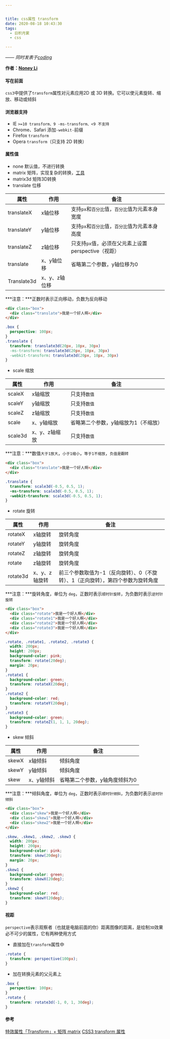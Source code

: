 ```yaml
---


title: css属性 transform
date: 2020-08-18 10:43:30
tags:
  - 日积月累
  - css

---
```


[Noney Li]: https://github.com/noney/ "noneyli"

*—— 同时发表于[coding](http://0kv30q.coding-pages.com/)*

__作者：[Noney Li]__

#### 写在前面

`css3`中提供了`transform`属性对元素应用2D 或 3D 转换。它可以使元素旋转、缩放、移动或倾斜

#### 浏览器支持

- IE `>=10 transform、9 -ms-transform、<9 不支持`
- Chrome、Safari 添加`-webkit-`前缀
- Firefox `transform`
- Opera `transform`（只支持 2D 转换）

<!-- more -->

#### 属性值

- none 默认值，不进行转换
- matrix 矩阵，实现复杂的转换，[工具](https://www.html.cn/tool/css3Preview/Transform-Matrix.html)
- matrix3d 矩阵3D转换
- translate 位移

| 属性        | 作用          | 备注                                                |
| ----------- | ------------- | --------------------------------------------------- |
| translateX  | x轴位移       | 支持`px`和`百分比`值，`百分比`值为元素本身宽度      |
| translateY  | y轴位移       | 支持`px`和`百分比`值，`百分比`值为元素本身高度      |
| translateZ  | z轴位移       | 只支持`px`值，必须在父元素上设置perspective（视距） |
| translate   | x、y轴位移    | 省略第二个参数，y轴位移为0                          |
| Translate3d | x、y、z轴位移 |                                                     |

***注意：***正数时表示正向移动，负数为反向移动

```html
<div class="box">
  <div class="translate">我是一个好人啊</div>
</div>
```

```css
.box {
  perspective: 100px;
}
.translate {
  transform: translate3d(20px, 10px, 30px)
  -ms-transform: translate3d(20px, 10px, 30px)
  -webkit-transform: translate3d(20px, 10px, 30px)
}
```

- scale 缩放

| 属性        | 作用          | 备注                                  |
| ----------- | ------------- | ------------------------------------- |
| scaleX  | x轴缩放       | 只支持`数值` |
| scaleY  | y轴缩放       | 只支持`数值` |
| scaleZ  | z轴缩放       | 只支持`数值` |
| scale   | x、y轴缩放    | 省略第二个参数，y轴缩放为1（不缩放）       |
| scale3d | x、y、z轴缩放 | 只支持`数值` |

***注意：***数值`大于1放大`，`小于1缩小`，`等于1不缩放`，`负值是翻转`

```html
<div class="box">
  <div class="translate">我是一个好人啊</div>
</div>
```

```css
.translate {
  transform: scale3d(-0.5, 0.5, 1);
  -ms-transform: scale3d(-0.5, 0.5, 1);
  -webkit-transform: scale3d(-0.5, 0.5, 1);
}
```

- rotate 旋转

| 属性    | 作用          | 备注                                 |
| ------- | ------------- | ------------------------------------ |
| rotateX  | x轴旋转       | 旋转角度                     |
| rotateY  | y轴旋转       | 旋转角度                     |
| rotateZ  | z轴旋转       | 旋转角度                     |
| rotate   | z轴旋转 | 旋转角度 |
| rotate3d | x、y、z轴旋转 | 前三个参数取值为-1（反向旋转）、0（不旋转）、1（正向旋转），第四个参数为旋转角度 |

***注意：***旋转角度，单位为 `deg`，正数时表示`顺时针旋转`，为负数时表示`逆时针旋转`

```html
<div class="box">
  <div class="rotate">我是一个好人啊</div>
  <div class="rotate1">我是一个好人啊</div>
  <div class="rotate2">我是一个好人啊</div>
  <div class="rotate3">我是一个好人啊</div>
</div>
```

```css
.rotate, .rotate1, .rotate2, .rotate3 {
  width: 200px;
  height: 200px;
  background-color: pink;
  transform: rotate(20deg);
  margin: 20px;
}
.rotate1 {
  background-color: green;
  transform: rotateX(20deg);
}
.rotate2 {
  background-color: red;
  transform: rotateY(20deg);
}
.rotate3 {
  background-color: green;
  transform: rotateZ(1, 1, 1, 20deg);
}
```

- skew 倾斜

| 属性  | 作用       | 备注                           |
| ----- | ---------- | ------------------------------ |
| skewX | x轴倾斜    | 倾斜角度                       |
| skewY | y轴倾斜    | 倾斜角度                       |
| skew  | x、y轴倾斜 | 省略第二个参数，y轴角度倾斜为0 |

***注意：***倾斜角度，单位为 `deg`，正数时表示`顺时针倾斜`，为负数时表示`逆时针倾斜`

```html
<div class="box">
  <div class="skew">我是一个好人啊</div>
  <div class="skew1">我是一个好人啊</div>
  <div class="skew2">我是一个好人啊</div>
</div>
```

```css
.skew, .skew1, .skew2, .skew3 {
  width: 200px;
  height: 200px;
  background-color: pink;
  transform: skew(20deg);
  margin: 20px;
}
.skew1 {
  background-color: green;
  transform: skewX(20deg);
}
.skew2 {
  background-color: red;
  transform: skewY(20deg);
}
```

#### 视距

`perspective`表示观察者（也就是电脑前面的你）距离图像的距离，是绘制`3D`效果必不可少的属性，它有两种使用方式

- 直接加在`transform`属性中

```css
.rotate {
  transform: perspective(100px);
}
```

- 加在转换元素的父元素上

```css
.box {
  perspective: 100px;
}
.rotate {
  transform: rotate3d(-1, 0, 1, 30deg);
}
```

#### 参考

[特效属性「Transform」+ 矩阵 matrix](https://www.jianshu.com/p/f943e2014c39)
[CSS3 transform 属性](https://www.w3school.com.cn/cssref/pr_transform.asp)